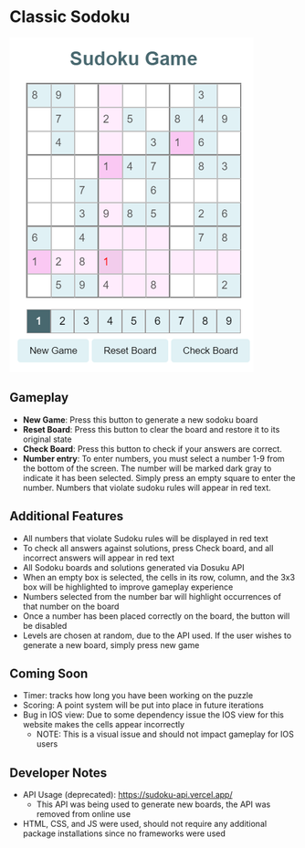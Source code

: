 # Classic Sodoku
![alt text](images/gameplay.png)

## Gameplay
- **New Game**: Press this button to generate a new sodoku board 
- **Reset Board**: Press this button to clear the board and restore it to its original state 
- **Check Board**: Press this button to check if your answers are correct. 
- **Number entry**: To enter numbers, you must select a number 1-9 from the bottom of the screen. The number will be marked dark gray to indicate it has been selected. Simply press an empty square to enter the number. Numbers that violate sudoku rules will appear in red text. 

## Additional Features
- All numbers that violate Sudoku rules will be displayed in red text
- To check all answers against solutions, press Check board, and all incorrect answers will appear in red text
- All Sodoku boards and solutions generated via Dosuku API
- When an empty box is selected, the cells in its row, column, and the 3x3 box will be highlighted to improve gameplay experience 
- Numbers selected from the number bar will highlight occurrences of that number on the board 
- Once a number has been placed correctly on the board, the button will be disabled 
- Levels are chosen at random, due to the API used. If the user wishes to generate a new board, simply press new game

## Coming Soon 
- Timer: tracks how long you have been working on the puzzle 
- Scoring: A point system will be put into place in future iterations
- Bug in IOS view: Due to some dependency issue the IOS view for this website makes the cells appear incorrectly
  - NOTE: This is a visual issue and should not impact gameplay for IOS users

## Developer Notes 
- API Usage (deprecated): https://sudoku-api.vercel.app/  
  -   This API was being used to generate new boards, the API was removed from online use 
-  HTML, CSS, and JS were used, should not require any additional package installations since no frameworks were used  



